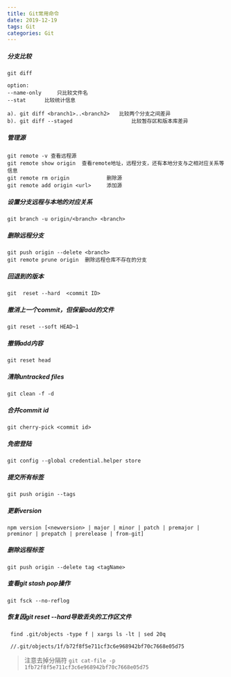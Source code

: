 ```yaml
---
title: Git常用命令
date: 2019-12-19
tags: Git
categories: Git
---
```


##### 分支比较
```git
git diff  

option:   
--name-only 	只比较文件名
--stat		比较统计信息

a). git diff <branch1>..<branch2>  	比较两个分支之间差异 
b). git diff --staged					比较暂存区和版本库差异
```



##### 管理源
```git
git remote -v 查看远程源
git remote show origin  查看remote地址，远程分支，还有本地分支与之相对应关系等信息
git remote rm origin			删除源
git remote add origin <url>		添加源
```

##### 设置分支远程与本地的对应关系
```git
git branch -u origin/<branch> <branch>
```
##### 删除远程分支
```git
git push origin --delete <branch> 
git remote prune origin  删除远程仓库不存在的分支
```

##### 回退到<commit id>的版本
```git
git  reset --hard  <commit ID>
```

##### 撤消上一个commit，但保留add的文件
```git
git reset --soft HEAD~1
```

##### 撤销add内容
```git
git reset head
```

##### 清除untracked files
```git
git clean -f -d
```

##### 合并commit id
```
git cherry-pick <commit id>
```

##### 免密登陆
```git
git config --global credential.helper store
```

##### 提交所有标签
```git
git push origin --tags
```

##### 更新version
```
npm version [<newversion> | major | minor | patch | premajor | preminor | prepatch | prerelease | from-git]
```

##### 删除远程标签
```git
git push origin --delete tag <tagName> 
```

##### 查看git stash pop操作
```git
git fsck --no-reflog
```

##### 恢复因git reset --hard导致丢失的工作区文件

```
 find .git/objects -type f | xargs ls -lt | sed 20q
 
 //.git/objects/1f/b72f8f5e711cf3c6e968942bf70c7668e05d75
```

> 注意去掉分隔符 `git cat-file -p 1fb72f8f5e711cf3c6e968942bf70c7668e05d75`